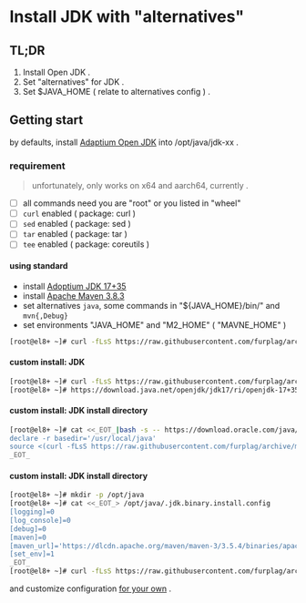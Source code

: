 # Install JDK with "alternatives"

## TL;DR
1. Install Open JDK .
1. Set "alternatives" for JDK .
1. Set $JAVA_HOME ( relate to alternatives config ) .

## Getting start
by defaults, install [Adaptium Open JDK](https://adoptium.net/) into /opt/java/jdk-xx . 

### requirement
> unfortunately, only works on x64 and aarch64, currently . 
* [ ] all commands need you are "root" or you listed in "wheel"
* [ ] `curl` enabled ( package: curl )
* [ ] `sed` enabled ( package: sed )
* [ ] `tar` enabled ( package: tar )
* [ ] `tee` enabled ( package: coreutils )

#### using standard
- install [Adoptium JDK 17+35](https://adoptium.net/)
- install [Apache Maven 3.8.3](https://maven.apache.org/)
- set alternatives `java`, some commands in "${JAVA_HOME}/bin/" and `mvn{,Debug}`
- set environments "JAVA_HOME" and "M2_HOME" ( "MAVNE_HOME" )
```root.terminal.bash
[root@el8+ ~]# curl -fLsS https://raw.githubusercontent.com/furplag/archive/master/Java/jdk.binary.install.sh | bash
```

#### custom install: JDK
```root.terminal.bash
[root@el8+ ~]# curl -fLsS https://raw.githubusercontent.com/furplag/archive/master/Java/jdk.binary.install.sh | bash -s -- \
[root@el8+ ~]# https://download.java.net/openjdk/jdk17/ri/openjdk-17+35_linux-x64_bin.tar.gz
```

#### custom install: JDK install directory
```root.terminal.bash
[root@el8+ ~]# cat <<_EOT_|bash -s -- https://download.oracle.com/java/17/latest/jdk-17_linux-aarch64_bin.tar.gz
declare -r basedir='/usr/local/java'
source <(curl -fLsS https://raw.githubusercontent.com/furplag/archive/master/Java/jdk.binary.install.sh)
_EOT_
```
#### custom install: JDK install directory
```root.terminal.bash
[root@el8+ ~]# mkdir -p /opt/java
[root@el8+ ~]# cat <<_EOT_> /opt/java/.jdk.binary.install.config
[logging]=0
[log_console]=0
[debug]=0
[maven]=0
[maven_url]='https://dlcdn.apache.org/maven/maven-3/3.5.4/binaries/apache-maven-3.5.4-bin.tar.gz'
[set_env]=1
_EOT_
[root@el8+ ~]# curl -fLsS https://raw.githubusercontent.com/furplag/archive/master/Java/jdk.binary.install.sh | bash
```

and customize configuration [for your own](./jdk.binary.install.sh) .
